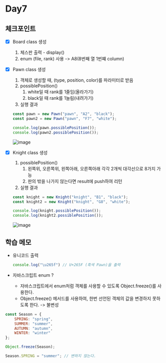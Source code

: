 # Day7

## 체크포인트
- [x] Board class 생성
    1. 체스판 출력 - display()
    2. enum (file, rank) 사용 -> A8(8번째 열 1번쨰 column)

- [x] Pawn class 생성
    1. 객체로 생성할 때, (type, position, color)를 파라미터로 받음
    2. possiblePosition()
       1. white일 때 rank를 1줄임(올라가기)
       2. black일 때 rank를 1늘림(내려가기) 
    3. 실행 결과
    ```javascript
    const pawn = new Pawn("pawn", "A2", "black");
    const pawn2 = new Pawn("pawn", "F7", "white");

    console.log(pawn.possiblePosition());
    console.log(pawn2.possiblePosition());
    ```
    ![image](https://user-images.githubusercontent.com/64758931/180969573-bb110bfa-9485-4cf3-9872-35cbee732279.png)

- [x] Knight class 생성
    1. possiblePosition()
       1. 왼쪽위, 오른쪽위, 왼쪽아래, 오른쪽아래 각각 2개씩 대각선으로 8가지 가능
       2. 판의 밖을 나가지 않는다면 result에 push하여 리턴
    2. 실행 결과
    ```javascript
    const knight = new Knight("knight", "B1", "black");
    const knight2 = new Knight("knight", "G8", "white");

    console.log(knight.possiblePosition());
    console.log(knight2.possiblePosition());
    ```
    ![image](https://user-images.githubusercontent.com/64758931/180969662-24af7bc7-0cb9-4997-b367-62c4e32552f5.png)

## 학습 메모

- 유니코드 출력
  ```javascript
  console.log("\u265f") // U+265F (흑색 Pawn)을 출력
  ```

-  자바스크립트 enum ?
   - 자바스크립트에서 enum처럼 객체를 사용할 수 있도록 Object.freeze()를 사용한다. 
   - Object.freeze() 메서드를 사용하여, 한번 선언된 객체의 값을 변경하지 못하도록 한다. -> 불변성
```javascript
const Season = {
    SPRING: "spring",
    SUMMER: "summer",
    AUTUMN: "autumn",
    WINTER: "winter"
};

Object.freeze(Season);

Season.SPRING = "summer"; // 변하지 않는다.
```
